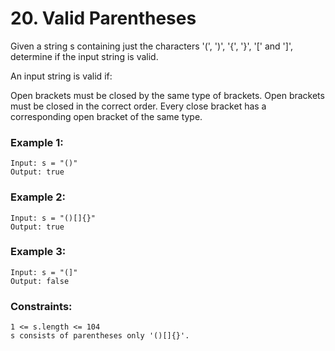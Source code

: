 # 20. Valid Parentheses

Given a string s containing just the characters '(', ')', '{', '}', '[' and ']', determine if the input string is valid.

An input string is valid if:

Open brackets must be closed by the same type of brackets.
Open brackets must be closed in the correct order.
Every close bracket has a corresponding open bracket of the same type.


### Example 1:

```
Input: s = "()"
Output: true
```
 
### Example 2:

```
Input: s = "()[]{}"
Output: true
```

### Example 3:

```
Input: s = "(]"
Output: false
```

### Constraints:

```
1 <= s.length <= 104
s consists of parentheses only '()[]{}'.
```